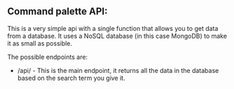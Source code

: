 ## Command palette API:

This is a very simple api with a single function that allows you to get data from a database.
It uses a NoSQL database (in this case MongoDB) to make it as small as possible.

The possible endpoints are:
- /api/ - This is the main endpoint, it returns all the data in the database based on the search term you give it.